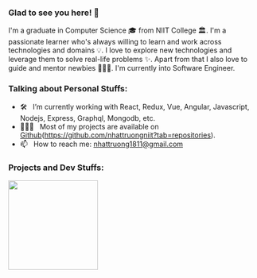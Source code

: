 
### Glad to see you here! 👋

I'm a graduate in Computer Science 🎓 from NIIT College 🏛. I'm a passionate learner who's always willing to learn and work across technologies and domains 💡. I love to explore new technologies and leverage them to solve real-life problems ✨. Apart from that I also love to guide and mentor newbies 👨🏻‍💻. I'm currently into Software Engineer.


### Talking about Personal Stuffs:

- 🛠 &nbsp; I’m currently working with React, Redux, Vue, Angular, Javascript, Nodejs, Express, Graphql, Mongodb, etc.
- 👨🏻‍💻 &nbsp; Most of my projects are available on [Github]([https://github.com/nhattruongniit])(https://github.com/nhattruongniit?tab=repositories).
- 📫 &nbsp; How to reach me: nhattruong1811@gmail.com


### Projects and Dev Stuffs:

<img height="180em" src="https://github-readme-stats.vercel.app/api?username=nhattruongniit&show_icons=true&hide_border=true&&count_private=true&include_all_commits=true" />
